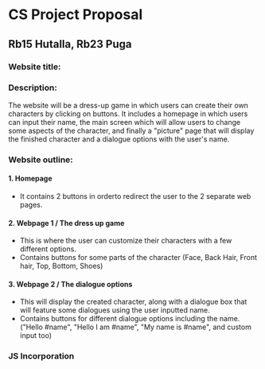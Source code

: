 # CS Project Proposal

## Rb15 Hutalla, Rb23 Puga

### Website title: 

### Description: 
The website will be a dress-up game in which users can create their own characters by clicking on buttons. It includes a homepage in which users can input their name, the main screen which will allow users to change some aspects of the character, and finally a "picture" page that will display the finished character and a dialogue options with the user's name.

### Website outline:

#### 1. Homepage 
- It contains 2 buttons in orderto redirect the user to the 2 separate web pages.

#### 2. Webpage 1 / The dress up game
- This is where the user can customize their characters with a few different options.
- Contains buttons for some parts of the character (Face, Back Hair, Front hair, Top, Bottom, Shoes)

#### 3. Webpage 2 / The dialogue options
- This will display the created character, along with a dialogue box that will feature some dialogues using the user inputted name.
- Contains buttons for different dialogue options including the name. ("Hello #name", "Hello I am #name", "My name is #name", and custom input too)

### JS Incorporation